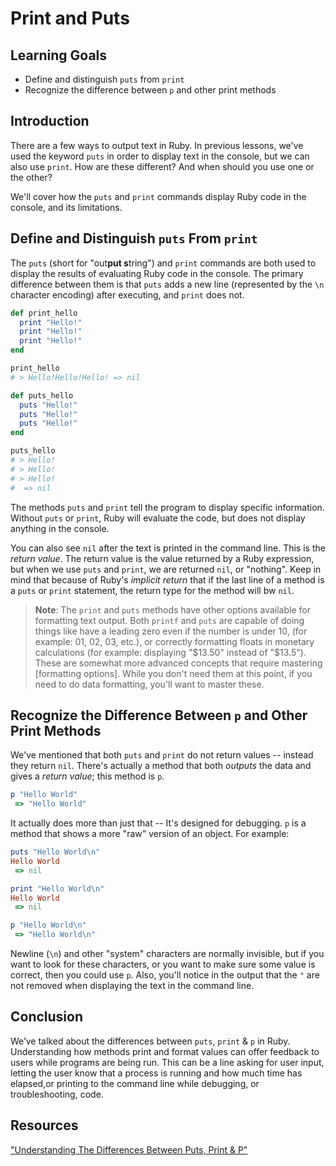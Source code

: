 # Print and Puts

## Learning Goals

- Define and distinguish `puts` from `print`
- Recognize the difference between `p` and other print methods

## Introduction

There are a few ways to output text in Ruby. In previous lessons, we've used the
keyword `puts` in order to display text in the console, but we can also use
`print`. How are these different? And when should you use one or the other?

We'll cover how the `puts` and `print` commands display Ruby code in the console,
and its limitations.

## Define and Distinguish `puts` From `print`

The `puts` (short for "out**put s**tring") and `print` commands are both used to
display the results of evaluating Ruby code in the console. The primary
difference between them is that `puts` adds a new line (represented by the `\n`
character encoding) after executing, and `print` does not.

```ruby
def print_hello
  print "Hello!"
  print "Hello!"
  print "Hello!"
end

print_hello
# > Hello!Hello!Hello! => nil

def puts_hello
  puts "Hello!"
  puts "Hello!"
  puts "Hello!"
end

puts_hello
# > Hello!
# > Hello!
# > Hello!
#  => nil
```

The methods `puts` and `print` tell the program to display specific information.
Without `puts` or `print`, Ruby will evaluate the code, but does not display
anything in the console.

You can also see `nil` after the text is printed in the command line. This is
the _return value_. The return value is the value returned by a Ruby expression,
but when we use `puts` and `print`, we are returned `nil`, or "nothing". Keep
in mind that because of Ruby's _implicit return_ that if the last line of a method
is a `puts` or `print` statement, the return type for the method will bw `nil`.

> **Note**: The `print` and `puts` methods have other options available for
formatting text output. Both `printf` and `puts` are capable of doing things
like have a leading zero even if the number is under 10, (for example: 01, 02,
03, etc.), or correctly formatting floats in monetary calculations (for example:
displaying "$13.50" instead of "$13.5"). These are somewhat more advanced
concepts that require mastering [formatting options]. While you don't need them
at this point, if you need to do data formatting, you'll want to master these.

## Recognize the Difference Between `p` and Other Print Methods

We've mentioned that both `puts` and `print` do not return values -- instead
they return `nil`. There's actually a method that both _outputs_ the data and
gives a _return value_; this method is `p`. 

```ruby
p "Hello World"
 => "Hello World"
 ```

It actually does more than just that -- It's designed for debugging. `p` is a
method that shows a more "raw" version of an object. For example:

```ruby
puts "Hello World\n"
Hello World
 => nil

print "Hello World\n"
Hello World
 => nil

p "Hello World\n"
 => "Hello World\n"
 ```

Newline (`\n`) and other "system" characters are normally invisible, but if you
want to look for these characters, or you want to make sure some value is
correct, then you could use `p`. Also, you'll notice in the output that the `"`
are not removed when displaying the text in the command line.

## Conclusion

We’ve talked about the differences between `puts`, `print` & `p` in Ruby.
Understanding how methods print and format values can offer feedback to users
while programs are being run. This can be a line asking for user input, letting
the user know that a process is running and how much time has elapsed,or
printing to the command line while debugging, or troubleshooting, code.

## Resources

["Understanding The Differences Between Puts, Print & P"](https://www.rubyguides.com/2018/10/puts-vs-print/)
